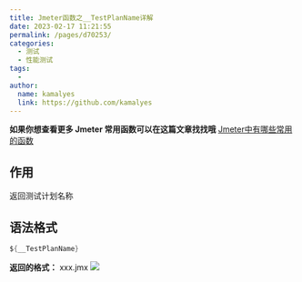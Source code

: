 ```yaml
---
title: Jmeter函数之__TestPlanName详解
date: 2023-02-17 11:21:55
permalink: /pages/d70253/
categories:
  - 测试
  - 性能测试
tags:
  - 
author: 
  name: kamalyes
  link: https://github.com/kamalyes
---
```

**如果你想查看更多 Jmeter 常用函数可以在这篇文章找找哦**
[Jmeter中有哪些常用的函数](./01.Jmeter中有哪些常用的函数.md)

作用
--

返回测试计划名称

语法格式
----

```java
${__TestPlanName}
```

**返回的格式：** xxx.jmx
![](https://www.yuyanqing.cn/oss/image-bed/col/jmeter/1676602876855.jpg)
